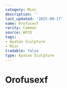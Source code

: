```yaml
---
category: Misc
description: ''
last_updated: '2025-09-17'
name: Orofusexf
rarity: Common
source: WFCD
tags:
- Ayatan Sculpture
- Misc
tradable: false
type: Ayatan Sculpture
---
```


# Orofusexf

